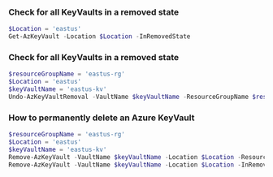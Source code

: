 ### Check for all KeyVaults in a removed state
```powershell
$Location = 'eastus'
Get-AzKeyVault -Location $Location -InRemovedState
```

### Check for all KeyVaults in a removed state
```powershell
$resourceGroupName = 'eastus-rg'
$Location = 'eastus'
$keyVaultName = 'eastus-kv'
Undo-AzKeyVaultRemoval -VaultName $keyVaultName -ResourceGroupName $resourceGroupName -Location $Location
```

### How to permanently delete an Azure KeyVault
```powershell
$resourceGroupName = 'eastus-rg'
$Location = 'eastus'
$keyVaultName = 'eastus-kv'
Remove-AzKeyVault -VaultName $keyVaultName -Location $Location -ResourceGroupName $resourceGroupName -Force
Remove-AzKeyVault -VaultName $keyVaultName -Location $Location -InRemovedState -Force
```

